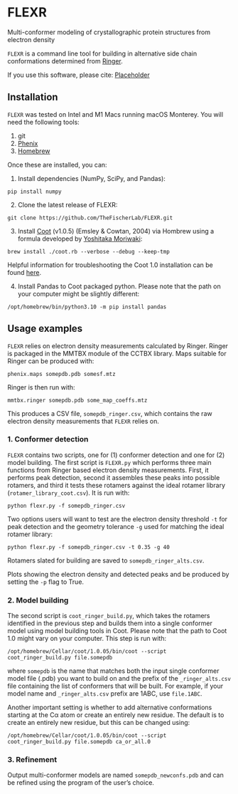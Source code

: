 # FLEXR
Multi-conformer modeling of crystallographic protein structures from electron density

`FLEXR` is a command line tool for building in alternative side chain conformations
determined from [Ringer](https://bl831.als.lbl.gov/ringer/ringer/Documentation/ringerManual.htm).

If you use this software, please cite:
[Placeholder]()

## Installation

`FLEXR` was tested on Intel and M1 Macs running macOS Monterey.
You will need the following tools:
1. git
2. [Phenix](https://phenix-online.org)
3. [Homebrew](https://brew.sh)

Once these are installed, you can:
1. Install dependencies (NumPy, SciPy, and Pandas):
```
pip install numpy
```
2. Clone the latest release of FLEXR:
```
git clone https://github.com/TheFischerLab/FLEXR.git
```
3. Install [Coot](https://pemsley.github.io/coot/blog/2022/06/05/coot-1-on-macos.html) (v1.0.5) (Emsley & Cowtan, 2004) via Hombrew using a formula developed by [Yoshitaka Moriwaki](https://github.com/YoshitakaMo):
```
brew install ./coot.rb --verbose --debug --keep-tmp
```
Helpful information for troubleshooting the Coot 1.0 installation can be found [here](https://github.com/pemsley/coot/issues/33).

4. Install Pandas to Coot packaged python.
Please note that the path on your computer might be slightly different:
```
/opt/homebrew/bin/python3.10 -m pip install pandas
```

## Usage examples

`FLEXR` relies on electron density measurements calculated by Ringer.
Ringer is packaged in the MMTBX module of the CCTBX library.
Maps suitable for Ringer can be produced with:
```
phenix.maps somepdb.pdb somesf.mtz
```
Ringer is then run with:
```
mmtbx.ringer somepdb.pdb some_map_coeffs.mtz
```
This produces a CSV file, `somepdb_ringer.csv`, which contains the raw electron
density measurements that `FLEXR` relies on.

### 1. Conformer detection

`FLEXR` contains two scripts, one for (1) conformer detection and one for (2) model building.
The first script is `FLEXR.py` which performs three main functions from
Ringer based electron density measurements. First, it performs peak detection, second
it assembles these peaks into possible rotamers, and third it tests these rotamers
against the ideal rotamer library (`rotamer_library_coot.csv`). It is run with:
```
python flexr.py -f somepdb_ringer.csv
```
Two options users will want to test are the electron density threshold `-t` for peak detection and
the geometry tolerance `-g` used for matching the ideal rotamer library:
```
python flexr.py -f somepdb_ringer.csv -t 0.35 -g 40
```
Rotamers slated for building are saved to `somepdb_ringer_alts.csv`.

Plots showing the electron density and detected peaks and be produced by setting the `-p` flag to True.

### 2. Model building

The second script is `coot_ringer_build.py`, which takes the rotamers identified in the previous step
and builds them into a single conformer model using model building tools in Coot.
Please note that the path to Coot 1.0 might vary on your computer. This step is run with:
```
/opt/homebrew/Cellar/coot/1.0.05/bin/coot --script coot_ringer_build.py file.somepdb
```

where `somepdb` is the name that matches both the input single conformer model file (.pdb) you want to build on and the prefix of the `_ringer_alts.csv` file containing the list of conformers that will be built.
For example, if your model name and `_ringer_alts.csv` prefix are 1ABC, use `file.1ABC`.

Another important setting is whether to add alternative conformations starting at the Cα atom or create an entirely new residue. The default is to create an entirely new residue, but this can be changed using:

```
/opt/homebrew/Cellar/coot/1.0.05/bin/coot --script coot_ringer_build.py file.somepdb ca_or_all.0
```

### 3. Refinement

Output multi-conformer models are named `somepdb_newconfs.pdb` and can be refined using the program of the user’s choice.
